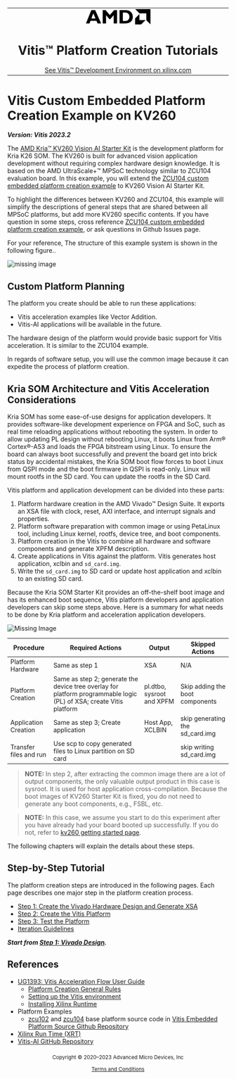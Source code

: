 <table class="sphinxhide" width="100%">
 <tr width="100%">
    <td align="center"><img src="https://raw.githubusercontent.com/Xilinx/Image-Collateral/main/xilinx-logo.png" width="30%"/><h1>Vitis™ Platform Creation Tutorials</h1>
    <a href="https://www.xilinx.com/products/design-tools/vitis.html">See Vitis™ Development Environment on xilinx.com</br></a>
    </td>
 </tr>
</table>

# Vitis Custom Embedded Platform Creation Example on KV260

***Version: Vitis 2023.2***

The [AMD Kria™ KV260 Vision AI Starter Kit](https://www.xilinx.com/products/som/kria/kv260-vision-starter-kit.html) is the development platform for Kria K26 SOM. The KV260 is built for advanced vision application development without requiring complex hardware design knowledge. It is based on the AMD UltraScale+™ MPSoC technology similar to ZCU104 evaluation board. In this example, you will extend the [ZCU104 custom embedded platform creation example](../02-Edge-AI-ZCU104/) to KV260 Vision AI Starter Kit.

To highlight the differences between KV260 and ZCU104, this example will simplify the descriptions of general steps that are shared between all MPSoC platforms, but add more KV260 specific contents. If you have question in some steps, cross reference [ZCU104 custom embedded platform creation example](../02-Edge-AI-ZCU104/), or ask questions in Github Issues page.

For your reference, The structure of this example system is shown in the following figure..

![missing image](./images/structure.svg)

## Custom Platform Planning

The platform you create should be able to run these applications:

- Vitis acceleration examples like Vector Addition.
- Vitis-AI applications will be available in the future.

The hardware design of the platform would provide basic support for Vitis acceleration. It is similar to the ZCU104 example.

In regards of software setup, you will use the common image because it can expedite the process of platform creation.

## Kria SOM Architecture and Vitis Acceleration Considerations

Kria SOM has some ease-of-use designs for application developers. It provides software-like development experience on FPGA and SoC, such as real time reloading applications without rebooting the system. In order to allow updating PL design without rebooting Linux, it boots Linux from Arm® Cortex®-A53 and loads the FPGA bitstream using Linux. To ensure the board can always boot successfully and prevent the board get into brick status by accidental mistakes, the Kria SOM boot flow forces to boot Linux from QSPI mode and the boot firmware in QSPI is read-only. Linux will mount rootfs in the SD card. You can update the rootfs in the SD Card.

Vitis platform and application development can be divided into these parts:

1. Platform hardware creation in the AMD Vivado™ Design Suite. It exports an XSA file with clock, reset, AXI interface, and interrupt signals and properties.
2. Platform software preparation with common image or using PetaLinux tool, including Linux kernel, rootfs, device tree, and boot components.
3. Platform creation in the Vitis to combine all hardware and software components and generate XPFM description.
4. Create applications in Vitis against the platform. Vitis generates host application, xclbin and `sd_card.img`.
5. Write the `sd_card.img` to SD card or update host application and xclbin to an existing SD card.

Because the  Kria SOM Starter Kit provides an off-the-shelf boot image and has its enhanced boot sequence, Vitis platform developers and application developers can skip some steps above. Here is a summary for what needs to be done by Kria platform and acceleration application developers.

![Missing Image](./images/kv260_tutorial_workflow.svg)

| Procedure              | Required Actions                                                                           | Output                    | Skipped Actions                 |
| ---------------------- | ------------------------------------------------------------------------------------------ | ------------------------- | ------------------------------- |
| Platform Hardware      | Same as step 1                                                                             | XSA                       | N/A                             |
| Platform Creation      | Same as step 2; generate the device tree overlay for platform programmable logic (PL) of XSA; create Vitis platform | pl.dtbo, sysroot and XPFM | Skip adding the boot components |
| Application Creation   | Same as step 3; Create application                                                         | Host App, XCLBIN          | skip generating the sd_card.img |
| Transfer files and run | Use scp to copy generated files to Linux partition on SD card                              |                           | skip writing sd_card.img        |

> **NOTE:** In step 2, after extracting the common image there are a lot of output components, the only valuable output product in this case is sysroot. It is used for host application cross-compilation. Because the boot images of KV260 Starter Kit is fixed, you do not need to generate any boot components, e.g., FSBL, etc.

> **NOTE:** In this case, we assume you start to do this experiment after you have already had your board booted up successfully. If you do not, refer to [kv260 getting started page](https://www.xilinx.com/products/som/kria/kv260-vision-starter-kit/kv260-getting-started/getting-started.html).

The following chapters will explain the details about these steps.

## Step-by-Step Tutorial

The platform creation steps are introduced in the following pages. Each page describes one major step in the platform creation process.

- [Step 1: Create the Vivado Hardware Design and Generate XSA](./step1.md)
- [Step 2: Create the Vitis Platform](./step2.md)
- [Step 3: Test the Platform](./step3.md)
- [Iteration Guidelines](./Iteration_guideline.md)
           

***Start from [Step 1: Vivado Design](./step1.md).***

## References

- [UG1393: Vitis Acceleration Flow User Guide](https://www.xilinx.com/html_docs/xilinx2021_1/vitis_doc/index.html)
  - [Platform Creation General Rules](https://www.xilinx.com/html_docs/xilinx2021_1/vitis_doc/vcm1596051749044.html)
  - [Setting up the Vitis environment](https://www.xilinx.com/html_docs/xilinx2021_1/vitis_doc/settingupvitisenvironment.html)
  - [Installing Xilinx Runtime](https://www.xilinx.com/html_docs/xilinx2021_1/vitis_doc/pjr1542153622642.html)
- Platform Examples
  - [zcu102](https://github.com/Xilinx/Vitis_Embedded_Platform_Source/tree/2023.2/Xilinx_Official_Platforms/xilinx_zcu102_base) and [zcu104](https://github.com/Xilinx/Vitis_Embedded_Platform_Source/tree/2023.2/Xilinx_Official_Platforms/xilinx_zcu104_base) base platform source code in [Vitis Embedded Platform Source Github Repository](https://github.com/Xilinx/Vitis_Embedded_Platform_Source)
- [Xilinx Run Time (XRT)](https://xilinx.github.io/XRT/master/html/index.html)
- [Vitis-AI GitHub Repository](https://github.com/Xilinx/Vitis-AI)

<p class="sphinxhide" align="center"><sub>Copyright © 2020–2023 Advanced Micro Devices, Inc</sub></p>

<p class="sphinxhide" align="center"><sup><a href="https://www.amd.com/en/corporate/copyright">Terms and Conditions</a></sup></p>
